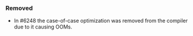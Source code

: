### Removed

- In #6248 the case-of-case optimization was removed from the compiler due to it causing OOMs.
